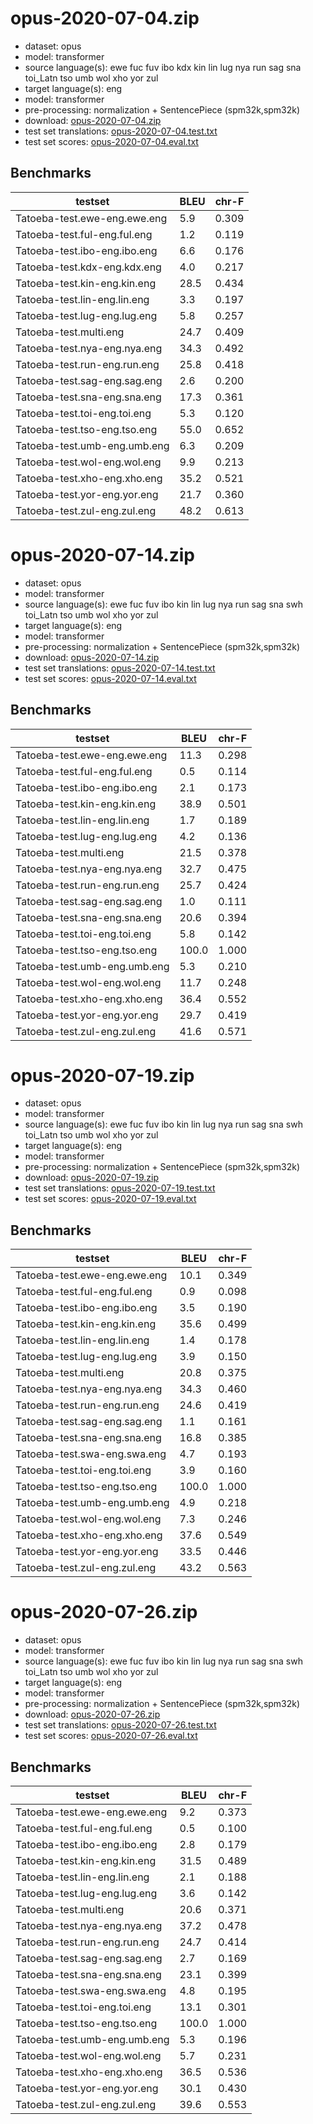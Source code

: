 # opus-2020-07-04.zip

* dataset: opus
* model: transformer
* source language(s): ewe fuc fuv ibo kdx kin lin lug nya run sag sna toi_Latn tso umb wol xho yor zul
* target language(s): eng
* model: transformer
* pre-processing: normalization + SentencePiece (spm32k,spm32k)
* download: [opus-2020-07-04.zip](https://object.pouta.csc.fi/Tatoeba-MT-models/alv-eng/opus-2020-07-04.zip)
* test set translations: [opus-2020-07-04.test.txt](https://object.pouta.csc.fi/Tatoeba-MT-models/alv-eng/opus-2020-07-04.test.txt)
* test set scores: [opus-2020-07-04.eval.txt](https://object.pouta.csc.fi/Tatoeba-MT-models/alv-eng/opus-2020-07-04.eval.txt)

## Benchmarks

| testset               | BLEU  | chr-F |
|-----------------------|-------|-------|
| Tatoeba-test.ewe-eng.ewe.eng 	| 5.9 	| 0.309 |
| Tatoeba-test.ful-eng.ful.eng 	| 1.2 	| 0.119 |
| Tatoeba-test.ibo-eng.ibo.eng 	| 6.6 	| 0.176 |
| Tatoeba-test.kdx-eng.kdx.eng 	| 4.0 	| 0.217 |
| Tatoeba-test.kin-eng.kin.eng 	| 28.5 	| 0.434 |
| Tatoeba-test.lin-eng.lin.eng 	| 3.3 	| 0.197 |
| Tatoeba-test.lug-eng.lug.eng 	| 5.8 	| 0.257 |
| Tatoeba-test.multi.eng 	| 24.7 	| 0.409 |
| Tatoeba-test.nya-eng.nya.eng 	| 34.3 	| 0.492 |
| Tatoeba-test.run-eng.run.eng 	| 25.8 	| 0.418 |
| Tatoeba-test.sag-eng.sag.eng 	| 2.6 	| 0.200 |
| Tatoeba-test.sna-eng.sna.eng 	| 17.3 	| 0.361 |
| Tatoeba-test.toi-eng.toi.eng 	| 5.3 	| 0.120 |
| Tatoeba-test.tso-eng.tso.eng 	| 55.0 	| 0.652 |
| Tatoeba-test.umb-eng.umb.eng 	| 6.3 	| 0.209 |
| Tatoeba-test.wol-eng.wol.eng 	| 9.9 	| 0.213 |
| Tatoeba-test.xho-eng.xho.eng 	| 35.2 	| 0.521 |
| Tatoeba-test.yor-eng.yor.eng 	| 21.7 	| 0.360 |
| Tatoeba-test.zul-eng.zul.eng 	| 48.2 	| 0.613 |

# opus-2020-07-14.zip

* dataset: opus
* model: transformer
* source language(s): ewe fuc fuv ibo kin lin lug nya run sag sna swh toi_Latn tso umb wol xho yor zul
* target language(s): eng
* model: transformer
* pre-processing: normalization + SentencePiece (spm32k,spm32k)
* download: [opus-2020-07-14.zip](https://object.pouta.csc.fi/Tatoeba-MT-models/alv-eng/opus-2020-07-14.zip)
* test set translations: [opus-2020-07-14.test.txt](https://object.pouta.csc.fi/Tatoeba-MT-models/alv-eng/opus-2020-07-14.test.txt)
* test set scores: [opus-2020-07-14.eval.txt](https://object.pouta.csc.fi/Tatoeba-MT-models/alv-eng/opus-2020-07-14.eval.txt)

## Benchmarks

| testset               | BLEU  | chr-F |
|-----------------------|-------|-------|
| Tatoeba-test.ewe-eng.ewe.eng 	| 11.3 	| 0.298 |
| Tatoeba-test.ful-eng.ful.eng 	| 0.5 	| 0.114 |
| Tatoeba-test.ibo-eng.ibo.eng 	| 2.1 	| 0.173 |
| Tatoeba-test.kin-eng.kin.eng 	| 38.9 	| 0.501 |
| Tatoeba-test.lin-eng.lin.eng 	| 1.7 	| 0.189 |
| Tatoeba-test.lug-eng.lug.eng 	| 4.2 	| 0.136 |
| Tatoeba-test.multi.eng 	| 21.5 	| 0.378 |
| Tatoeba-test.nya-eng.nya.eng 	| 32.7 	| 0.475 |
| Tatoeba-test.run-eng.run.eng 	| 25.7 	| 0.424 |
| Tatoeba-test.sag-eng.sag.eng 	| 1.0 	| 0.111 |
| Tatoeba-test.sna-eng.sna.eng 	| 20.6 	| 0.394 |
| Tatoeba-test.toi-eng.toi.eng 	| 5.8 	| 0.142 |
| Tatoeba-test.tso-eng.tso.eng 	| 100.0 	| 1.000 |
| Tatoeba-test.umb-eng.umb.eng 	| 5.3 	| 0.210 |
| Tatoeba-test.wol-eng.wol.eng 	| 11.7 	| 0.248 |
| Tatoeba-test.xho-eng.xho.eng 	| 36.4 	| 0.552 |
| Tatoeba-test.yor-eng.yor.eng 	| 29.7 	| 0.419 |
| Tatoeba-test.zul-eng.zul.eng 	| 41.6 	| 0.571 |

# opus-2020-07-19.zip

* dataset: opus
* model: transformer
* source language(s): ewe fuc fuv ibo kin lin lug nya run sag sna swh toi_Latn tso umb wol xho yor zul
* target language(s): eng
* model: transformer
* pre-processing: normalization + SentencePiece (spm32k,spm32k)
* download: [opus-2020-07-19.zip](https://object.pouta.csc.fi/Tatoeba-MT-models/alv-eng/opus-2020-07-19.zip)
* test set translations: [opus-2020-07-19.test.txt](https://object.pouta.csc.fi/Tatoeba-MT-models/alv-eng/opus-2020-07-19.test.txt)
* test set scores: [opus-2020-07-19.eval.txt](https://object.pouta.csc.fi/Tatoeba-MT-models/alv-eng/opus-2020-07-19.eval.txt)

## Benchmarks

| testset               | BLEU  | chr-F |
|-----------------------|-------|-------|
| Tatoeba-test.ewe-eng.ewe.eng 	| 10.1 	| 0.349 |
| Tatoeba-test.ful-eng.ful.eng 	| 0.9 	| 0.098 |
| Tatoeba-test.ibo-eng.ibo.eng 	| 3.5 	| 0.190 |
| Tatoeba-test.kin-eng.kin.eng 	| 35.6 	| 0.499 |
| Tatoeba-test.lin-eng.lin.eng 	| 1.4 	| 0.178 |
| Tatoeba-test.lug-eng.lug.eng 	| 3.9 	| 0.150 |
| Tatoeba-test.multi.eng 	| 20.8 	| 0.375 |
| Tatoeba-test.nya-eng.nya.eng 	| 34.3 	| 0.460 |
| Tatoeba-test.run-eng.run.eng 	| 24.6 	| 0.419 |
| Tatoeba-test.sag-eng.sag.eng 	| 1.1 	| 0.161 |
| Tatoeba-test.sna-eng.sna.eng 	| 16.8 	| 0.385 |
| Tatoeba-test.swa-eng.swa.eng 	| 4.7 	| 0.193 |
| Tatoeba-test.toi-eng.toi.eng 	| 3.9 	| 0.160 |
| Tatoeba-test.tso-eng.tso.eng 	| 100.0 	| 1.000 |
| Tatoeba-test.umb-eng.umb.eng 	| 4.9 	| 0.218 |
| Tatoeba-test.wol-eng.wol.eng 	| 7.3 	| 0.246 |
| Tatoeba-test.xho-eng.xho.eng 	| 37.6 	| 0.549 |
| Tatoeba-test.yor-eng.yor.eng 	| 33.5 	| 0.446 |
| Tatoeba-test.zul-eng.zul.eng 	| 43.2 	| 0.563 |

# opus-2020-07-26.zip

* dataset: opus
* model: transformer
* source language(s): ewe fuc fuv ibo kin lin lug nya run sag sna swh toi_Latn tso umb wol xho yor zul
* target language(s): eng
* model: transformer
* pre-processing: normalization + SentencePiece (spm32k,spm32k)
* download: [opus-2020-07-26.zip](https://object.pouta.csc.fi/Tatoeba-MT-models/alv-eng/opus-2020-07-26.zip)
* test set translations: [opus-2020-07-26.test.txt](https://object.pouta.csc.fi/Tatoeba-MT-models/alv-eng/opus-2020-07-26.test.txt)
* test set scores: [opus-2020-07-26.eval.txt](https://object.pouta.csc.fi/Tatoeba-MT-models/alv-eng/opus-2020-07-26.eval.txt)

## Benchmarks

| testset               | BLEU  | chr-F |
|-----------------------|-------|-------|
| Tatoeba-test.ewe-eng.ewe.eng 	| 9.2 	| 0.373 |
| Tatoeba-test.ful-eng.ful.eng 	| 0.5 	| 0.100 |
| Tatoeba-test.ibo-eng.ibo.eng 	| 2.8 	| 0.179 |
| Tatoeba-test.kin-eng.kin.eng 	| 31.5 	| 0.489 |
| Tatoeba-test.lin-eng.lin.eng 	| 2.1 	| 0.188 |
| Tatoeba-test.lug-eng.lug.eng 	| 3.6 	| 0.142 |
| Tatoeba-test.multi.eng 	| 20.6 	| 0.371 |
| Tatoeba-test.nya-eng.nya.eng 	| 37.2 	| 0.478 |
| Tatoeba-test.run-eng.run.eng 	| 24.7 	| 0.414 |
| Tatoeba-test.sag-eng.sag.eng 	| 2.7 	| 0.169 |
| Tatoeba-test.sna-eng.sna.eng 	| 23.1 	| 0.399 |
| Tatoeba-test.swa-eng.swa.eng 	| 4.8 	| 0.195 |
| Tatoeba-test.toi-eng.toi.eng 	| 13.1 	| 0.301 |
| Tatoeba-test.tso-eng.tso.eng 	| 100.0 	| 1.000 |
| Tatoeba-test.umb-eng.umb.eng 	| 5.3 	| 0.196 |
| Tatoeba-test.wol-eng.wol.eng 	| 5.7 	| 0.231 |
| Tatoeba-test.xho-eng.xho.eng 	| 36.5 	| 0.536 |
| Tatoeba-test.yor-eng.yor.eng 	| 30.1 	| 0.430 |
| Tatoeba-test.zul-eng.zul.eng 	| 39.6 	| 0.553 |

